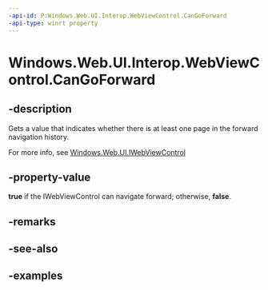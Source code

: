 ```yaml
---
-api-id: P:Windows.Web.UI.Interop.WebViewControl.CanGoForward
-api-type: winrt property
---
```


<!-- Property syntax.
public bool CanGoForward { get; }
-->

# Windows.Web.UI.Interop.WebViewControl.CanGoForward

## -description
Gets a value that indicates whether there is at least one page in the forward navigation history.

For more info, see [Windows.Web.UI.IWebViewControl](../windows.web.ui/iwebviewcontrol.md)

## -property-value
**true** if the IWebViewControl can navigate forward; otherwise, **false**.

## -remarks

## -see-also

## -examples

